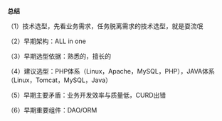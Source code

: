 **总结**

（1）技术选型，先看业务需求，任务脱离需求的技术选型，就是耍流氓

（2）早期架构：ALL in one

（3）早期选型依据：熟悉的，擅长的

（4）建议选型：PHP体系（Linux，Apache，MySQL，PHP），JAVA体系（Linux，Tomcat，MySQL，Java）

（5）早期主要矛盾：业务开发效率与质量低，CURD出错

（6）早期重要组件：DAO/ORM